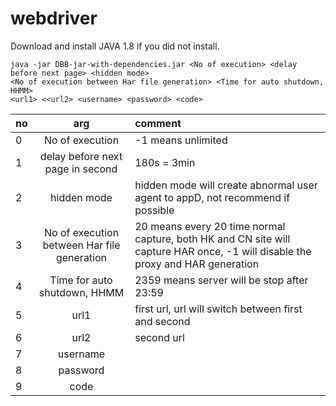 # webdriver

Download and install JAVA 1.8 if you did not install.

```console
java -jar DBB-jar-with-dependencies.jar <No of execution> <delay before next page> <hidden mode>
<No of execution between Har file generation> <Time for auto shutdown, HHMM> 
<url1> <<url2> <username> <password> <code> 
```

|no|arg|comment|
| :------------- |:-------------:| :-----|
|0|No of execution|  -1 means unlimited  |
|1|delay before next page in second| 180s = 3min|
|2|hidden mode| hidden mode will create abnormal user agent to appD, not recommend if possible|
|3|No of execution between Har file generation| 20 means every 20 time normal capture, both HK and CN site will capture HAR  once, -1 will disable the proxy and HAR generation|  
|4|Time for auto shutdown, HHMM| 2359 means server will be stop after 23:59|
|5|url1| first url, url will switch between first and second|
|6|url2| second url||  
|7|username|| 
|8|password||
|9|code||  
